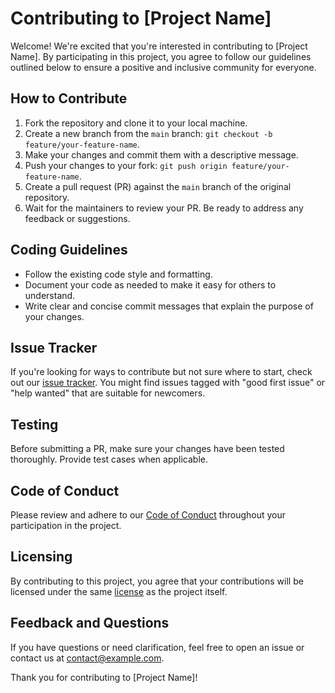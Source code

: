 # Contributing to [Project Name]

Welcome! We're excited that you're interested in contributing to [Project Name]. By participating in this project, you agree to follow our guidelines outlined below to ensure a positive and inclusive community for everyone.

## How to Contribute

1. Fork the repository and clone it to your local machine.
2. Create a new branch from the `main` branch: `git checkout -b feature/your-feature-name`.
3. Make your changes and commit them with a descriptive message.
4. Push your changes to your fork: `git push origin feature/your-feature-name`.
5. Create a pull request (PR) against the `main` branch of the original repository.
6. Wait for the maintainers to review your PR. Be ready to address any feedback or suggestions.

## Coding Guidelines

- Follow the existing code style and formatting.
- Document your code as needed to make it easy for others to understand.
- Write clear and concise commit messages that explain the purpose of your changes.

## Issue Tracker

If you're looking for ways to contribute but not sure where to start, check out our [issue tracker](../../issues). You might find issues tagged with "good first issue" or "help wanted" that are suitable for newcomers.

## Testing

Before submitting a PR, make sure your changes have been tested thoroughly. Provide test cases when applicable.

## Code of Conduct

Please review and adhere to our [Code of Conduct](../CODE_OF_CONDUCT.md) throughout your participation in the project.

## Licensing

By contributing to this project, you agree that your contributions will be licensed under the same [license](../LICENSE) as the project itself.

## Feedback and Questions

If you have questions or need clarification, feel free to open an issue or contact us at [contact@example.com](mailto:contact@example.com).

Thank you for contributing to [Project Name]!
